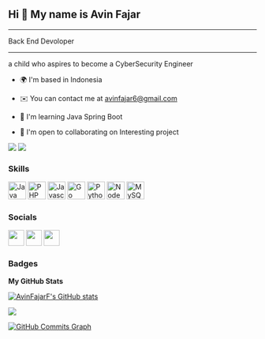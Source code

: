 
<h2>Hi 👋 My name is Avin Fajar</h2>

____________________________

Back End Devoloper

--------

a child who aspires to become a CyberSecurity Engineer

* 🌍  I'm based in Indonesia

* ✉️  You can contact me at [avinfajar6@gmail.com](mailto:avinfajar6@gmail.com)

* 🧠  I'm learning Java Spring Boot

* 🤝  I'm open to collaborating on Interesting project

<a href="https://www.twitter.com/Avin Fajar" target="_blank" rel="noreferrer"><img src="https://img.shields.io/twitter/follow/Avin Fajar?logo=twitter&style=for-the-badge&color=0891b2&labelColor=1c1917"/></a>
<a href="https://www.github.com/AvinFajarF" target="_blank" rel="noreferrer"><img src="https://img.shields.io/github/followers/AvinFajarF?logo=github&style=for-the-badge&color=0891b2&labelColor=1c1917" /></a>

### Skills

<p align="left">

<a href="https://www.oracle.com/java/" target="_blank" rel="noreferrer"><img src="https://raw.githubusercontent.com/danielcranney/readme-generator/main/public/icons/skills/java-colored.svg" width="36" height="36" alt="Java" /></a> <a href="https://www.php.net/" target="_blank" rel="noreferrer"><img src="https://raw.githubusercontent.com/danielcranney/readme-generator/main/public/icons/skills/php-colored.svg" width="36" height="36" alt="PHP" /></a> <a href="https://developer.mozilla.org/en-US/docs/Web/JavaScript" target="_blank" rel="noreferrer"><img src="https://raw.githubusercontent.com/danielcranney/readme-generator/main/public/icons/skills/javascript-colored.svg" width="36" height="36" alt="Javascript" /></a> <a href="https://go.dev/doc/" target="_blank" rel="noreferrer"><img src="https://raw.githubusercontent.com/danielcranney/readme-generator/main/public/icons/skills/go-colored.svg" width="36" height="36" alt="Go" /></a> <a href="https://www.python.org/" target="_blank" rel="noreferrer"><img src="https://raw.githubusercontent.com/danielcranney/readme-generator/main/public/icons/skills/python-colored.svg" width="36" height="36" alt="Python" /></a> <a href="https://nodejs.org/en/" target="_blank" rel="noreferrer"><img src="https://raw.githubusercontent.com/danielcranney/readme-generator/main/public/icons/skills/nodejs-colored.svg" width="36" height="36" alt="NodeJS" /></a> <a href="https://www.mysql.com/" target="_blank" rel="noreferrer"><img src="https://raw.githubusercontent.com/danielcranney/readme-generator/main/public/icons/skills/mysql-colored.svg" width="36" height="36" alt="MySQL" /></a>

</p>

### Socials

<p align="left"> <a href="https://discord.com/users/Aexon" target="_blank" rel="noreferrer"><img src="https://raw.githubusercontent.com/danielcranney/readme-generator/main/public/icons/socials/discord.svg" width="32" height="32" /></a> <a href="https://www.github.com/AvinFajarF" target="_blank" rel="noreferrer"><img src="https://raw.githubusercontent.com/danielcranney/readme-generator/main/public/icons/socials/github.svg" width="32" height="32" /></a> <a href="https://www.twitter.com/Avin Fajar" target="_blank" rel="noreferrer"><img src="https://raw.githubusercontent.com/danielcranney/readme-generator/main/public/icons/socials/twitter.svg" width="32" height="32" /></a></p>

### Badges

<b>My GitHub Stats</b>

<a href="http://www.github.com/AvinFajarF"><img src="https://github-readme-stats.vercel.app/api?username=AvinFajarF&show_icons=true&hide=&count_private=true&title_color=0891b2&text_color=ffffff&icon_color=0891b2&bg_color=1c1917&hide_border=true&show_icons=true" alt="AvinFajarF's GitHub stats" /></a>

<a href="http://www.github.com/AvinFajarF"><img src="https://github-readme-streak-stats.herokuapp.com/?user=AvinFajarF&stroke=ffffff&background=1c1917&ring=0891b2&fire=0891b2&currStreakNum=ffffff&currStreakLabel=0891b2&sideNums=ffffff&sideLabels=ffffff&dates=ffffff&hide_border=true" /></a>

<a href="http://www.github.com/AvinFajarF"><img src="https://activity-graph.herokuapp.com/graph?username=AvinFajarF&bg_color=1c1917&color=ffffff&line=0891b2&point=ffffff&area_color=1c1917&area=true&hide_border=true&custom_title=GitHub%20Commits%20Graph" alt="GitHub Commits Graph" /></a>

